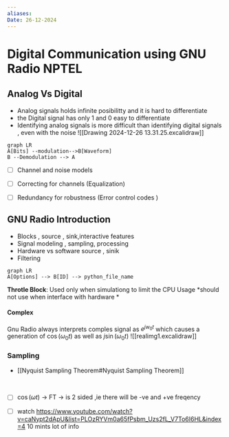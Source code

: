```yaml
---
aliases: 
Date: 26-12-2024
---
```

# Digital Communication using GNU Radio NPTEL

## Analog Vs Digital 
- Analog signals holds infinite posibilitty and it is hard to differentiate 
- the Digital signal has only 1 and 0 easy to differentiate 
- Identifying analog signals is more difficult than identifying digital signals , even with the noise 
![[Drawing 2024-12-26 13.31.25.excalidraw]]
```mermaid
graph LR
A[Bits] --modulation-->B[Waveform]
B --Demodulation --> A
```


- [ ] Channel and noise models 
- [ ] Correcting for channels (Equalization)
- [ ] Redundancy for robustness (Error control codes )


## GNU Radio Introduction 
- Blocks , source , sink,interactive features
- Signal modeling , sampling, processing
- Hardware vs software source , sinik 
- Filtering 

```mermaid
graph LR
A[Options] --> B[ID] --> python_file_name
```

**Throtle Block**: Used only when simulationg to limit the CPU Usage 
*should not use when interface with hardware *

#### Complex 
Gnu Radio always interprets comples signal as $e^{jw_{0}t}$ which causes a generation of $\cos(\omega_{0}t)$ as well as $j \sin (\omega_{0}t)$
![[realimg1.excalidraw]]


### Sampling 
- [[Nyquist Sampling Theorem#Nyquist Sampling Theorem]]

</br>

- [ ] $\cos(\omega t)$ -> FT -> is 2 sided ,ie there will be -ve and +ve freqency 

- [ ] watch https://www.youtube.com/watch?v=caNypt2dApU&list=PLOzRYVm0a65fPsbm_Uzs2fL_V7To6I6HL&index=4 10 mints lot of info 


